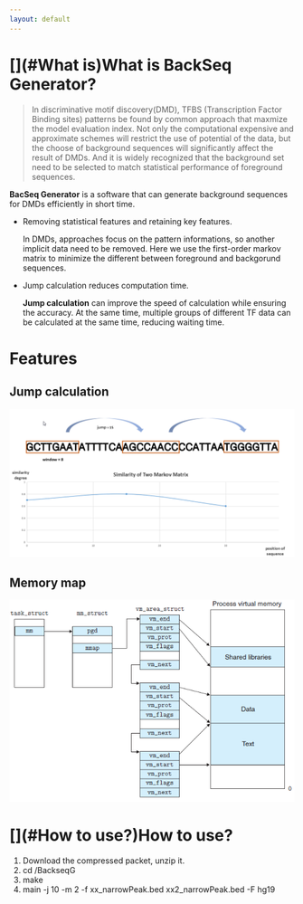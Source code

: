 ```yaml
---
layout: default
---
```


# [](#What is)What is BackSeq Generator?
> In discriminative motif discovery(DMD), TFBS (Transcription Factor Binding sites) patterns be found by common approach that maxmize the model evaluation index. Not only the computational expensive and approximate schemes will restrict the use of potential of the data, but the choose of background sequences will significantly affect the result of DMDs. And it is widely recognized that the background set need to be selected to match statistical performance of foreground sequences.

**BacSeq Generator** is a software that can generate background sequences for DMDs efficiently in short time.

-  Removing statistical features and retaining key features.

    In DMDs, approaches focus on the pattern informations, so another implicit data need to be removed. Here we use the first-order markov matrix to minimize the different between foreground and backgorund sequences.

-  Jump calculation reduces computation time.

    **Jump calculation** can improve the speed of calculation while ensuring the accuracy. At the same time, multiple groups of different TF data can be calculated at the same time, reducing waiting time.

# [](#Feature)Features


##  Jump calculation
![](jump.png)


##  Memory map
![](mem.png)

# [](#How to use?)How to use?
1. Download the compressed packet, unzip it.
2. cd /BackseqG
3. make
4. main -j 10 -m 2 -f xx_narrowPeak.bed xx2_narrowPeak.bed -F hg19
